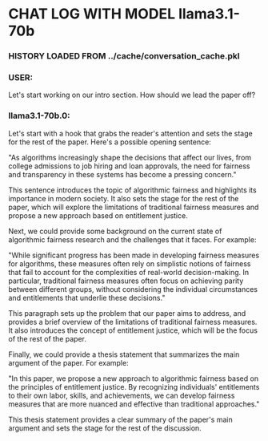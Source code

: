 # CHAT LOG WITH MODEL llama3.1-70b

### HISTORY LOADED FROM ../cache/conversation_cache.pkl
### USER:
Let's start working on our intro section. How should we lead the paper off?
### llama3.1-70b.0:
Let's start with a hook that grabs the reader's attention and sets the stage for the rest of the paper. Here's a possible opening sentence:

"As algorithms increasingly shape the decisions that affect our lives, from college admissions to job hiring and loan approvals, the need for fairness and transparency in these systems has become a pressing concern."

This sentence introduces the topic of algorithmic fairness and highlights its importance in modern society. It also sets the stage for the rest of the paper, which will explore the limitations of traditional fairness measures and propose a new approach based on entitlement justice.

Next, we could provide some background on the current state of algorithmic fairness research and the challenges that it faces. For example:

"While significant progress has been made in developing fairness measures for algorithms, these measures often rely on simplistic notions of fairness that fail to account for the complexities of real-world decision-making. In particular, traditional fairness measures often focus on achieving parity between different groups, without considering the individual circumstances and entitlements that underlie these decisions."

This paragraph sets up the problem that our paper aims to address, and provides a brief overview of the limitations of traditional fairness measures. It also introduces the concept of entitlement justice, which will be the focus of the rest of the paper.

Finally, we could provide a thesis statement that summarizes the main argument of the paper. For example:

"In this paper, we propose a new approach to algorithmic fairness based on the principles of entitlement justice. By recognizing individuals' entitlements to their own labor, skills, and achievements, we can develop fairness measures that are more nuanced and effective than traditional approaches."

This thesis statement provides a clear summary of the paper's main argument and sets the stage for the rest of the discussion.
